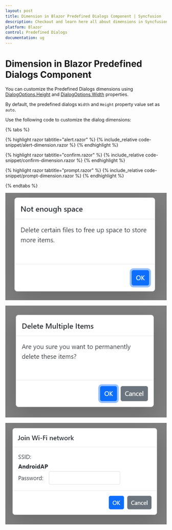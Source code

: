 ```yaml
---
layout: post
title: Dimension in Blazor Predefined Dialogs Component | Syncfusion
description: Checkout and learn here all about dimensions in Syncfusion Blazor Predefined Dialogs component and much more details.
platform: Blazor
control: Predefined Dialogs
documentation: ug
---
```


# Dimension in Blazor Predefined Dialogs Component

You can customize the Predefined Dialogs dimensions using [DialogOptions.Height](https://help.syncfusion.com/cr/blazor/Syncfusion.Blazor.Popups.DialogOptions.html#Syncfusion_Blazor_Popups_DialogOptions_Height) and [DialogOptions.Width](https://help.syncfusion.com/cr/blazor/Syncfusion.Blazor.Popups.DialogOptions.html#Syncfusion_Blazor_Popups_DialogOptions_Width) properties.

By default, the predefined dialogs `Width` and `Height` property value set as `auto`.

Use the following code to customize the dialog dimensions:

{% tabs %}

{% highlight razor tabtitle="alert.razor" %}
{% include_relative code-snippet/alert-dimension.razor %}
{% endhighlight %}

{% highlight razor tabtitle="confirm.razor" %}
{% include_relative code-snippet/confirm-dimension.razor %}
{% endhighlight %}

{% highlight razor tabtitle="prompt.razor" %}
{% include_relative code-snippet/prompt-dimension.razor %}
{% endhighlight %}

{% endtabs %}

![Alert dimension Dialog](./images/blazor-alert-dimension.png)

![confirm dimension Dialog](./images/blazor-confirm-dimension.png)

![prompt dimension Dialog](./images/blazor-prompt-dimension.png)